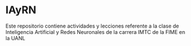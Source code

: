 # IAyRN
Este repositorio contiene actividades y lecciones referente a la clase de Inteligencia Artificial y Redes Neuronales de la carrera IMTC de la FIME en la UANL
